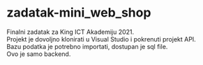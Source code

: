 # zadatak-mini_web_shop
Finalni zadatak za King ICT Akademiju 2021. \
Projekt je dovoljno klonirati u Visual Studio i pokrenuti projekt API. \
Bazu podatka je potrebno importati, dostupan je sql file. \
Ovo je samo backend.
